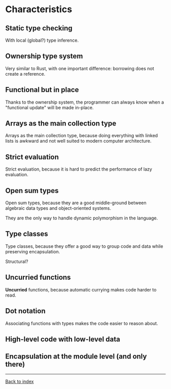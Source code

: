 # Characteristics

## Static type checking

With local (global?) type inference.


## Ownership type system

Very similar to Rust, with one important difference: borrowing does not create a
reference.


## Functional but in place

Thanks to the ownership system, the programmer can always know when a
"functional update" will be made in-place.


## Arrays as the main collection type

Arrays as the main collection type, because doing everything with linked lists
is awkward and not well suited to modern computer architecture.


## Strict evaluation

Strict evaluation, because it is hard to predict the performance of lazy
evaluation.


## Open sum types

Open sum types, because they are a good middle-ground between algebraic data
types and object-oriented systems.

They are the only way to handle dynamic polymorphism in the language.


## Type classes

Type classes, because they offer a good way to group code and data while
preserving encapsulation.

Structural?


## Uncurried functions

**Uncurried** functions, because automatic currying makes code harder to read.


## Dot notation

Associating functions with types makes the code easier to reason about.


## High-level code with low-level data


## Encapsulation at the module level (and only there)


---
[Back to index](index.md)
